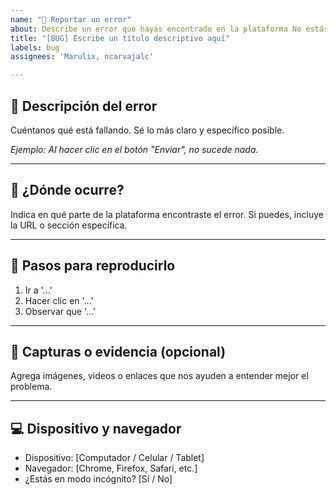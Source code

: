 ```yaml
---
name: "🐞 Reportar un error"
about: Describe un error que hayas encontrado en la plataforma No estás solx
title: "[BUG] Escribe un título descriptivo aquí"
labels: bug
assignees: 'Marulix, ncarvajalc'

---
```


## 🧩 Descripción del error

Cuéntanos qué está fallando. Sé lo más claro y específico posible.

_Ejemplo: Al hacer clic en el botón "Enviar", no sucede nada._

---

## 📍 ¿Dónde ocurre?

Indica en qué parte de la plataforma encontraste el error. Si puedes, incluye la URL o sección específica.

---

## 🔁 Pasos para reproducirlo

1. Ir a '...'
2. Hacer clic en '...'
3. Observar que '...'

---

## 📸 Capturas o evidencia (opcional)

Agrega imágenes, videos o enlaces que nos ayuden a entender mejor el problema.

---

## 💻 Dispositivo y navegador

- Dispositivo: [Computador / Celular / Tablet]
- Navegador: [Chrome, Firefox, Safari, etc.]
- ¿Estás en modo incógnito? [Sí / No]
